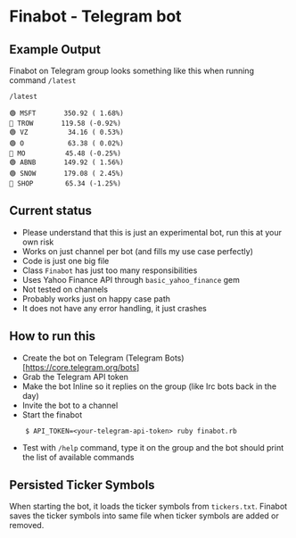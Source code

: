 # Finabot - Telegram bot

## Example Output

Finabot on Telegram group looks something like this when running command `/latest`

```
/latest

🟢 MSFT       350.92 ( 1.68%)
🔴 TROW       119.58 (-0.92%)
🟢 VZ          34.16 ( 0.53%)
🟢 O           63.38 ( 0.02%)
🔴 MO          45.48 (-0.25%)
🟢 ABNB       149.92 ( 1.56%)
🟢 SNOW       179.08 ( 2.45%)
🔴 SHOP        65.34 (-1.25%)
```

## Current status

- Please understand that this is just an experimental bot, run this at your own risk
- Works on just channel per bot (and fills my use case perfectly)
- Code is just one big file
- Class `Finabot` has just too many responsibilities
- Uses Yahoo Finance API through `basic_yahoo_finance` gem
- Not tested on channels
- Probably works just on happy case path
- It does not have any error handling, it just crashes

## How to run this

- Create the bot on Telegram (Telegram Bots)[https://core.telegram.org/bots]
- Grab the Telegram API token
- Make the bot Inline so it replies on the group (like Irc bots back in the day)
- Invite the bot to a channel
- Start the finabot

```
    $ API_TOKEN=<your-telegram-api-token> ruby finabot.rb
```

- Test with `/help` command, type it on the group and the bot should print the list of available commands

## Persisted Ticker Symbols

When starting the bot, it loads the ticker symbols from `tickers.txt`. Finabot saves the ticker symbols into same file when ticker symbols are added or removed.

